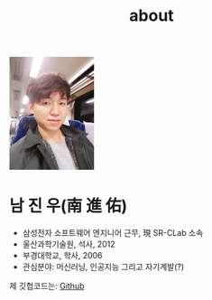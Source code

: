 ﻿---
layout: page
title: about
permalink: /about/
---

![title](./assets/profile.jpg)

# 남 진 우(南 進 佑)
* 삼성전자 소프트웨어 엔지니어 근무, 現 SR-CLab 소속 
* 울산과학기술원, 석사, 2012
* 부경대학교, 학사, 2006 
* 관심분야: 머신러닝, 인공지능 그리고 자기계발(?)

제 깃헙코드는:
[Github](https://github.com/junimnjw)  

  


